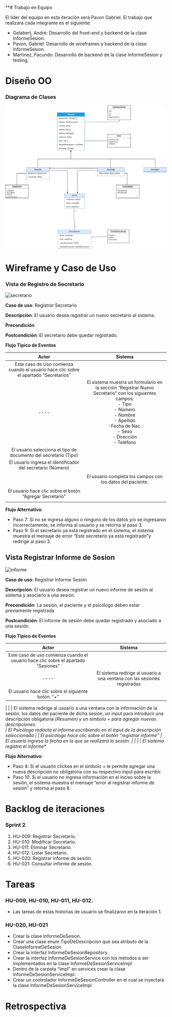 **# Trabajo en Equipo

El líder del equipo en esta iteración será Pavon Gabriel. 
El trabajo que realizará cada integrante es el siguiente:


- Gelabert, André: Desarrollo del front-end y backend de la clase InformeSesion.
- Pavon, Gabriel: Desarrollo de wireframes y backend de la clase InformeSesion.
- Martinez, Facundo: Desarrollo de backend de la clase InformeSesion y testing.


# Diseño OO

### Diagrama de Clases
![diagrama](img/consultorio_psico.png)



# Wireframe y Caso de Uso

### Vista de Registro de Secretario
![secretario](/img/poo_2.jpg)

**Caso de uso**: Registrar Secretario

**Descripción**: El usuario desea registrar un nuevo secretario al sistema.

**Precondición**:

**Postcondición**: El secretario debe quedar registrado.

**Flujo Tipico de Eventos**

Actor |                                                                                                                            Sistema                                                                                                                            |
:----------:|:-------------------------------------------------------------------------------------------------------------------------------------------------------------------------------------------------------------------------------------------------------------:|
   Este caso de Uso comienza cuando el usuario hace clic sobre el apartado “Secretarios”   |                                                                                                                                                                                    
   ----   |                El sistema muestra un formulario en la sección “Registrar Nuevo Secretario” con los siguientes campos:<br/>- Tipo<br/>- Número<br/> - Nombre<br/> - Apellido<br/> -Fecha de Nac.<br/> - Sexo<br/>  - Dirección<br/> - Teléfono                 |
     El usuario selecciona el tipo de documento del secretario (Tipo)       |                                                                                                                                                                                                                                                               |
      El usuario ingresa el identificador del secretario (Número)      |                                                                                                                                                                                                                                                               |
            |        |                                                                                              El sistema verifica que el ID (DNI) del secretario cargado no exista.                                                                                              
        |   El usuario completa los campos con los datos del paciente.    |
    |           |                                                                                            El sistema verifica si todos los datos fueron ingresados correctamente.                                                                                            
     El usuario hace clic sobre el botón “Agregar Secretario”   |                                                                                                                                                                                                                                                               |
    |       |                                                                                                            El sistema registra un nuevo secretario.                                                                                                             

**Flujo Alternativo**:

- Paso 7: Si no se ingresa alguno o ninguno de los datos y/o se ingresaron incorrectamente, se informa al usuario y se retorna al paso 3.
- Paso 9: Si el secretario ya está registrado en el sistema, el sistema muestra el mensaje de error “Este secretario ya está registrado”y redirige al paso 3.



## Vista Registrar Informe de Sesion
![informe](/img/poo_1.jpg)

**Caso de uso**: Registrar Informe Sesión

**Descripción**: El usuario desea registrar un nuevo informe de sesión al sistema y asociarlo a una sesión.

**Precondición**: La sesión, el paciente y el psicólogo deben estar previamente registrada

**Postcondición**: El informe de sesión debe quedar registrado y asociado a una sesión.

**Flujo Tipico de Eventos**

Actor |                                                                                                                               Sistema                                                                                                                                |
:----------:|:--------------------------------------------------------------------------------------------------------------------------------------------------------------------------------------------------------------------------------------------------------------------:|
   Este caso de uso comienza cuando el usuario hace clic sobre el apartado “Sesiones”  |
   ----   | El sistema redirige al usuario a una ventana con las sesiones registradas|
     El usuario hace clic sobre el siguiente botón: "+"     |                                                                                                                                                                                                                                                                      |
|
|        |                                                                                                 El sistema redirige al usuario a una ventana con la información de la sesión, los datos del paciente de dicha sesión, un input para introducir una descripción obligatoria (*Resumen) y un símbolo + para agregar nuevas descripciones                                                                                                
|   El Psicólogo redacta el informe escribiendo en el input de la descripción seleccionada    |
|    El psicólogo hace clic sobre el botón “registrar informe”       |                                                                                                                                                                                            
     El usuario ingresa la fecha en la que se realizará la sesión.   |                                                                                                                                                                                                                                                                      |
|       |                                                                                                              El sistema registra el informe**


**Flujo Alternativo**:
- Paso 4: Si el usuario clickea en el símbolo + le permite agregar una nueva descripción no obligatoria con su respectivo input para escribir.
- Paso 10: Si el usuario no ingresa información en el inciso sobre la sesión, el sistema muestra el mensaje “error al registrar informe de sesión” y retorna al paso 8.




# Backlog de iteraciones 
### Sprint 2
1. HU-009: Registrar Secretario.
2. HU-010: Modificar Secretario.
3. HU-011: Eliminar Secretario.
4. HU-012: Listar Secretario.
5. HU-020: Registrar informe de sesión.
6. HU-021: Consultar informe de sesión.



# Tareas

### HU-009, HU-010, HU-011, HU-012.

- Las tareas de estas historias de usuario se finalizaron en la iteración 1.

### HU-020, HU-021
 - Crear la clase InformeDeSesion.
 - Crear una clase enum TipoDeDescripcion que sea atributo de la ClaseInformeDeSesion
 -  Crear la interfaz InformeDeSesionRepository.
 -  Crear la interfaz InformeDeSesionService con los metodos a ser implementados en la clase InformeDeSesionServiceImpl
 -  Dentro de la carpeta “impl” en services crear la clase InformeDeSesionServiceImpl.
 -  Crear un controlador InformeDeSesionController en el cual se inyectará la clase InformeDeSesionServiceImpl

# Retrospectiva